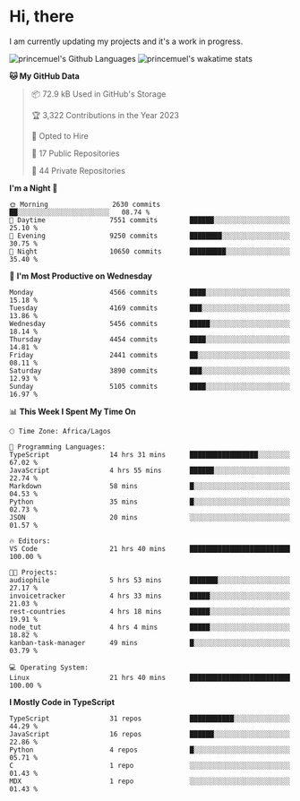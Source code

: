 # Hi, there

<!--
**princemuel/princemuel** is a ✨ _special_ ✨ repository because its `README.md` (this file) appears on your GitHub profile.

Here are some ideas to get you started:

- 🔭 I’m currently working on ...
- 🌱 I’m currently learning ...
- 👯 I’m looking to collaborate on ...
- 🤔 I’m looking for help with ...
- 💬 Ask me about ...
- 📫 How to reach me: ...
- 😄 Pronouns: ...
- ⚡ Fun fact: ...
-->

I am currently updating my projects and it's a work in progress.

![princemuel's Github Languages](https://github-readme-stats.vercel.app/api/top-langs/?username=princemuel&text_color=586069&layout=compact&hide_border=true&title_color=0366d6&count_private=true&include_all_commits=true&theme=tokyonight&show_icons=true)
![princemuel's wakatime stats](https://github-readme-stats.vercel.app/api/wakatime?username=princemuel&text_color=586069&layout=compact&hide_border=true&title_color=0366d6&count_private=true&include_all_commits=true&theme=tokyonight&show_icons=true)

<!--START_SECTION:waka-->
**🐱 My GitHub Data** 

> 📦 72.9 kB Used in GitHub's Storage 
 > 
> 🏆 3,322 Contributions in the Year 2023
 > 
> 💼 Opted to Hire
 > 
> 📜 17 Public Repositories 
 > 
> 🔑 44 Private Repositories 
 > 
**I'm a Night 🦉** 

```text
🌞 Morning                2630 commits        ██░░░░░░░░░░░░░░░░░░░░░░░   08.74 % 
🌆 Daytime                7551 commits        ██████░░░░░░░░░░░░░░░░░░░   25.10 % 
🌃 Evening                9250 commits        ████████░░░░░░░░░░░░░░░░░   30.75 % 
🌙 Night                  10650 commits       █████████░░░░░░░░░░░░░░░░   35.40 % 
```
📅 **I'm Most Productive on Wednesday** 

```text
Monday                   4566 commits        ████░░░░░░░░░░░░░░░░░░░░░   15.18 % 
Tuesday                  4169 commits        ███░░░░░░░░░░░░░░░░░░░░░░   13.86 % 
Wednesday                5456 commits        █████░░░░░░░░░░░░░░░░░░░░   18.14 % 
Thursday                 4454 commits        ████░░░░░░░░░░░░░░░░░░░░░   14.81 % 
Friday                   2441 commits        ██░░░░░░░░░░░░░░░░░░░░░░░   08.11 % 
Saturday                 3890 commits        ███░░░░░░░░░░░░░░░░░░░░░░   12.93 % 
Sunday                   5105 commits        ████░░░░░░░░░░░░░░░░░░░░░   16.97 % 
```


📊 **This Week I Spent My Time On** 

```text
🕑︎ Time Zone: Africa/Lagos

💬 Programming Languages: 
TypeScript               14 hrs 31 mins      █████████████████░░░░░░░░   67.02 % 
JavaScript               4 hrs 55 mins       ██████░░░░░░░░░░░░░░░░░░░   22.74 % 
Markdown                 58 mins             █░░░░░░░░░░░░░░░░░░░░░░░░   04.53 % 
Python                   35 mins             █░░░░░░░░░░░░░░░░░░░░░░░░   02.73 % 
JSON                     20 mins             ░░░░░░░░░░░░░░░░░░░░░░░░░   01.57 % 

🔥 Editors: 
VS Code                  21 hrs 40 mins      █████████████████████████   100.00 % 

🐱‍💻 Projects: 
audiophile               5 hrs 53 mins       ███████░░░░░░░░░░░░░░░░░░   27.17 % 
invoicetracker           4 hrs 33 mins       █████░░░░░░░░░░░░░░░░░░░░   21.03 % 
rest-countries           4 hrs 18 mins       █████░░░░░░░░░░░░░░░░░░░░   19.91 % 
node_tut                 4 hrs 4 mins        █████░░░░░░░░░░░░░░░░░░░░   18.82 % 
kanban-task-manager      49 mins             █░░░░░░░░░░░░░░░░░░░░░░░░   03.79 % 

💻 Operating System: 
Linux                    21 hrs 40 mins      █████████████████████████   100.00 % 
```

**I Mostly Code in TypeScript** 

```text
TypeScript               31 repos            ███████████░░░░░░░░░░░░░░   44.29 % 
JavaScript               16 repos            ██████░░░░░░░░░░░░░░░░░░░   22.86 % 
Python                   4 repos             █░░░░░░░░░░░░░░░░░░░░░░░░   05.71 % 
C                        1 repo              ░░░░░░░░░░░░░░░░░░░░░░░░░   01.43 % 
MDX                      1 repo              ░░░░░░░░░░░░░░░░░░░░░░░░░   01.43 % 
```




<!--END_SECTION:waka-->
